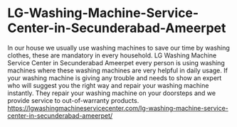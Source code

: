 # LG-Washing-Machine-Service-Center-in-Secunderabad-Ameerpet
In our house we usually use washing machines to save our time by washing clothes, these are mandatory in every household. LG Washing Machine Service Center in Secunderabad Ameerpet every person is using washing machines where these washing machines are very helpful in daily usage. If your washing machine is giving any trouble and needs to show an expert who will suggest you the right way and repair your washing machine instantly. They repair your washing machine on your doorsteps and we provide service to out-of-warranty products. https://lgwashingmachineservicecenter.com/lg-washing-machine-service-center-in-secunderabad-ameerpet/
